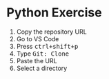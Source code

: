 # Python Exercise

1. Copy the repository URL
2. Go to VS Code
3. Press <kbd><kbd>ctrl</kbd>+<kbd>shift</kbd>+<kbd>p</kbd></kbd>
4. Type <kbd>Git: Clone</kbd>
5. Paste the URL
6. Select a directory
